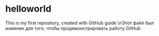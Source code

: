 # helloworld
This is my first repositury, created with GitHub guide
\nЭтот файл был изменен для того, чтобы продемонстрировать работу GitHub
